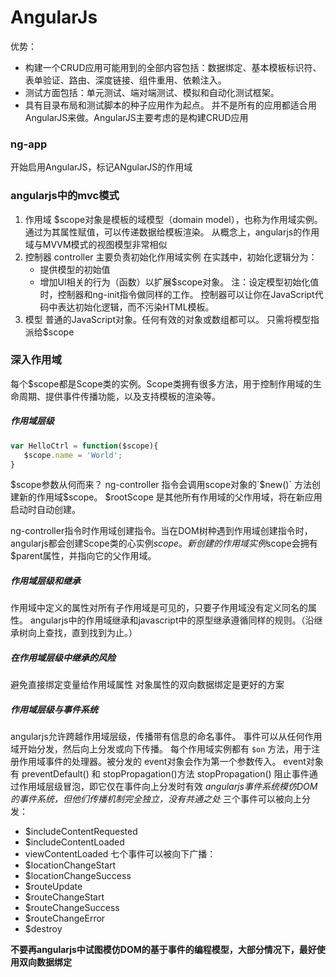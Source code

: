 # AngularJs
优势：
* 构建一个CRUD应用可能用到的全部内容包括：数据绑定、基本模板标识符、表单验证、路由、深度链接、组件重用、依赖注入。
* 测试方面包括：单元测试、端对端测试、模拟和自动化测试框架。
* 具有目录布局和测试脚本的种子应用作为起点。
并不是所有的应用都适合用AngularJS来做。AngularJS主要考虑的是构建CRUD应用

### ng-app
 开始启用AngularJS，标记ANgularJS的作用域
### angularjs中的mvc模式
 1. 作用域
   $scope对象是模板的域模型（domain model），也称为作用域实例。
   通过为其属性赋值，可以传递数据给模板渲染。
 从概念上，angularjs的作用域与MVVM模式的视图模型非常相似
 2. 控制器
   controller 主要负责初始化作用域实例
   在实践中，初始化逻辑分为：
     * 提供模型的初始值
     * 增加UI相关的行为（函数）以扩展$scope对象。
   注：设定模型初始化值时，控制器和ng-init指令做同样的工作。
   控制器可以让你在JavaScript代码中表达初始化逻辑，而不污染HTML模板。
 3. 模型
 普通的JavaScript对象。任何有效的对象或数组都可以。
 只需将模型指派给$scope
 ### 深入作用域
 每个$scope都是Scope类的实例。Scope类拥有很多方法，用于控制作用域的生命周期、提供事件传播功能，以及支持模板的渲染等。
 ##### 作用域层级
 ```javascript
 var HelloCtrl = function($scope){
    $scope.name = 'World';
 }
 ```
 $scope参数从何而来？
   ng-controller 指令会调用scope对象的`$new()` 方法创建新的作用域$scope。
   $rootScope 是其他所有作用域的父作用域，将在新应用启动时自动创建。
   
   ng-controller指令时作用域创建指令。当在DOM树种遇到作用域创建指令时，angularjs都会创建Scope类的心实例$scope。
   新创建的作用域实例$scope会拥有$parent属性，并指向它的父作用域。
   
##### 作用域层级和继承
作用域中定义的属性对所有子作用域是可见的，只要子作用域没有定义同名的属性。
angularjs中的作用域继承和javascript中的原型继承遵循同样的规则。（沿继承树向上查找，直到找到为止。）
##### 在作用域层级中继承的风险
避免直接绑定变量给作用域属性
对象属性的双向数据绑定是更好的方案
##### 作用域层级与事件系统
angularjs允许跨越作用域层级，传播带有信息的命名事件。
事件可以从任何作用域开始分发，然后向上分发或向下传播。
每个作用域实例都有 `$on` 方法，用于注册作用域事件的处理器。被分发的 event对象会作为第一个参数传入。
event对象有 preventDefault() 和 stopPropagation()方法
stopPropagation() 阻止事件通过作用域层级冒泡，即它仅在事件向上分发时有效
*angularjs事件系统模仿DOM的事件系统，但他们传播机制完全独立，没有共通之处*
三个事件可以被向上分发：
* $includeContentRequested
* $includeContentLoaded
* viewContentLoaded
七个事件可以被向下广播：
* $locationChangeStart
* $locationChangeSuccess
* $routeUpdate
* $routeChangeStart
* $routeChangeSuccess
* $routeChangeError
* $destroy

**不要再angularjs中试图模仿DOM的基于事件的编程模型，大部分情况下，最好使用双向数据绑定**
